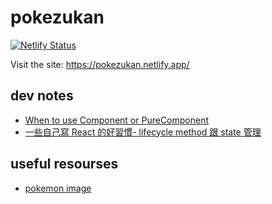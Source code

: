 # pokezukan
[![Netlify Status](https://api.netlify.com/api/v1/badges/19ed5817-0660-4de4-9e71-a6322f968a27/deploy-status)](https://app.netlify.com/sites/pokezukan/deploys)

Visit the site: https://pokezukan.netlify.app/

## dev notes
- [When to use Component or PureComponent](https://codeburst.io/when-to-use-component-or-purecomponent-a60cfad01a81)
- [一些自己寫 React 的好習慣- lifecycle method 跟 state 管理](https://medium.com/@as790726/%E4%B8%80%E4%BA%9B%E8%87%AA%E5%B7%B1%E5%AF%AB-react-%E7%9A%84%E5%A5%BD%E7%BF%92%E6%85%A3-lifecycle-method-%E8%B7%9F-state-%E7%AE%A1%E7%90%86-b37a12da968b)

## useful resourses
- [pokemon image](https://pokemondb.net/sprites)
